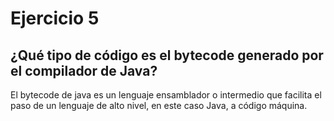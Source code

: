 # Ejercicio 5
## ¿Qué tipo de código es el bytecode generado por el compilador de Java?
El bytecode de java es un lenguaje ensamblador o intermedio que facilita el paso de un lenguaje de alto nivel, en este caso Java, a código máquina.

